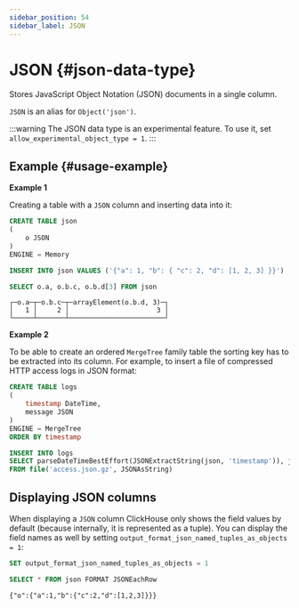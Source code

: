 ```yaml
---
sidebar_position: 54
sidebar_label: JSON
---
```


# JSON {#json-data-type}

Stores JavaScript Object Notation (JSON) documents in a single column.

`JSON` is an alias for `Object('json')`.

:::warning
The JSON data type is an experimental feature. To use it, set `allow_experimental_object_type = 1`.
:::

## Example {#usage-example}

**Example 1**

Creating a table with a `JSON` column and inserting data into it:

```sql
CREATE TABLE json
(
    o JSON
)
ENGINE = Memory
```

```sql
INSERT INTO json VALUES ('{"a": 1, "b": { "c": 2, "d": [1, 2, 3] }}')
```

```sql
SELECT o.a, o.b.c, o.b.d[3] FROM json
```

```text
┌─o.a─┬─o.b.c─┬─arrayElement(o.b.d, 3)─┐
│   1 │     2 │                      3 │
└─────┴───────┴────────────────────────┘
```

**Example 2**

To be able to create an ordered `MergeTree` family table the sorting key has to be extracted into its column. For example, to insert a file of compressed HTTP access logs in JSON format:

```sql
CREATE TABLE logs
(
	timestamp DateTime,
	message JSON
)
ENGINE = MergeTree
ORDER BY timestamp
```

```sql
INSERT INTO logs
SELECT parseDateTimeBestEffort(JSONExtractString(json, 'timestamp')), json
FROM file('access.json.gz', JSONAsString)
```

## Displaying JSON columns

When displaying a `JSON` column ClickHouse only shows the field values by default (because internally, it is represented as a tuple). You can display the field names as well by setting `output_format_json_named_tuples_as_objects = 1`:

```sql
SET output_format_json_named_tuples_as_objects = 1

SELECT * FROM json FORMAT JSONEachRow
```

```text
{"o":{"a":1,"b":{"c":2,"d":[1,2,3]}}}
```
